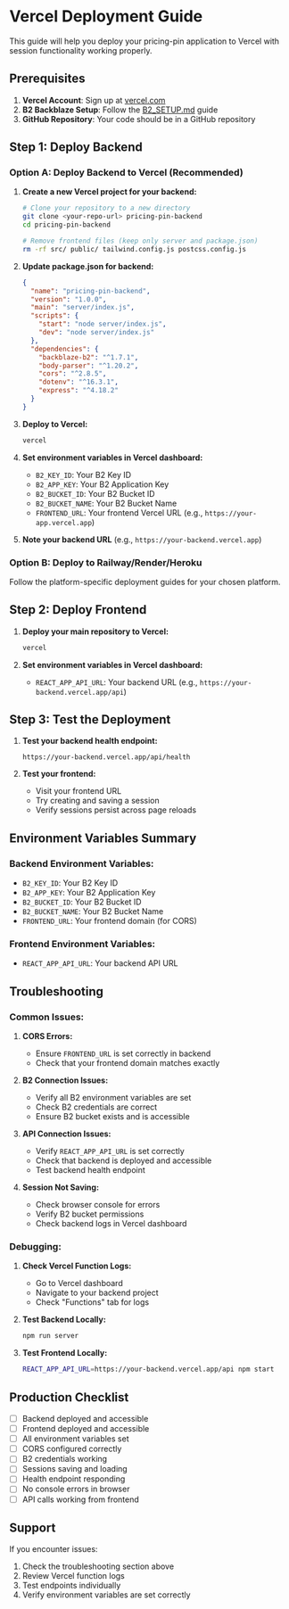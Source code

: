 # Vercel Deployment Guide

This guide will help you deploy your pricing-pin application to Vercel with session functionality working properly.

## Prerequisites

1. **Vercel Account**: Sign up at [vercel.com](https://vercel.com)
2. **B2 Backblaze Setup**: Follow the [B2_SETUP.md](./B2_SETUP.md) guide
3. **GitHub Repository**: Your code should be in a GitHub repository

## Step 1: Deploy Backend

### Option A: Deploy Backend to Vercel (Recommended)

1. **Create a new Vercel project for your backend:**
   ```bash
   # Clone your repository to a new directory
   git clone <your-repo-url> pricing-pin-backend
   cd pricing-pin-backend
   
   # Remove frontend files (keep only server and package.json)
   rm -rf src/ public/ tailwind.config.js postcss.config.js
   ```

2. **Update package.json for backend:**
   ```json
   {
     "name": "pricing-pin-backend",
     "version": "1.0.0",
     "main": "server/index.js",
     "scripts": {
       "start": "node server/index.js",
       "dev": "node server/index.js"
     },
     "dependencies": {
       "backblaze-b2": "^1.7.1",
       "body-parser": "^1.20.2",
       "cors": "^2.8.5",
       "dotenv": "^16.3.1",
       "express": "^4.18.2"
     }
   }
   ```

3. **Deploy to Vercel:**
   ```bash
   vercel
   ```

4. **Set environment variables in Vercel dashboard:**
   - `B2_KEY_ID`: Your B2 Key ID
   - `B2_APP_KEY`: Your B2 Application Key
   - `B2_BUCKET_ID`: Your B2 Bucket ID
   - `B2_BUCKET_NAME`: Your B2 Bucket Name
   - `FRONTEND_URL`: Your frontend Vercel URL (e.g., `https://your-app.vercel.app`)

5. **Note your backend URL** (e.g., `https://your-backend.vercel.app`)

### Option B: Deploy to Railway/Render/Heroku

Follow the platform-specific deployment guides for your chosen platform.

## Step 2: Deploy Frontend

1. **Deploy your main repository to Vercel:**
   ```bash
   vercel
   ```

2. **Set environment variables in Vercel dashboard:**
   - `REACT_APP_API_URL`: Your backend URL (e.g., `https://your-backend.vercel.app/api`)

## Step 3: Test the Deployment

1. **Test your backend health endpoint:**
   ```
   https://your-backend.vercel.app/api/health
   ```

2. **Test your frontend:**
   - Visit your frontend URL
   - Try creating and saving a session
   - Verify sessions persist across page reloads

## Environment Variables Summary

### Backend Environment Variables:
- `B2_KEY_ID`: Your B2 Key ID
- `B2_APP_KEY`: Your B2 Application Key  
- `B2_BUCKET_ID`: Your B2 Bucket ID
- `B2_BUCKET_NAME`: Your B2 Bucket Name
- `FRONTEND_URL`: Your frontend domain (for CORS)

### Frontend Environment Variables:
- `REACT_APP_API_URL`: Your backend API URL

## Troubleshooting

### Common Issues:

1. **CORS Errors:**
   - Ensure `FRONTEND_URL` is set correctly in backend
   - Check that your frontend domain matches exactly

2. **B2 Connection Issues:**
   - Verify all B2 environment variables are set
   - Check B2 credentials are correct
   - Ensure B2 bucket exists and is accessible

3. **API Connection Issues:**
   - Verify `REACT_APP_API_URL` is set correctly
   - Check that backend is deployed and accessible
   - Test backend health endpoint

4. **Session Not Saving:**
   - Check browser console for errors
   - Verify B2 bucket permissions
   - Check backend logs in Vercel dashboard

### Debugging:

1. **Check Vercel Function Logs:**
   - Go to Vercel dashboard
   - Navigate to your backend project
   - Check "Functions" tab for logs

2. **Test Backend Locally:**
   ```bash
   npm run server
   ```

3. **Test Frontend Locally:**
   ```bash
   REACT_APP_API_URL=https://your-backend.vercel.app/api npm start
   ```

## Production Checklist

- [ ] Backend deployed and accessible
- [ ] Frontend deployed and accessible  
- [ ] All environment variables set
- [ ] CORS configured correctly
- [ ] B2 credentials working
- [ ] Sessions saving and loading
- [ ] Health endpoint responding
- [ ] No console errors in browser
- [ ] API calls working from frontend

## Support

If you encounter issues:
1. Check the troubleshooting section above
2. Review Vercel function logs
3. Test endpoints individually
4. Verify environment variables are set correctly 